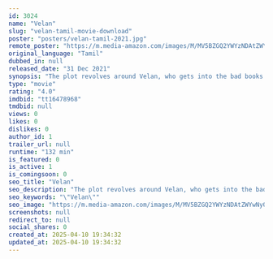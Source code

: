 ```yaml
---
id: 3024
name: "Velan"
slug: "velan-tamil-movie-download"
poster: "posters/velan-tamil-2021.jpg"
remote_poster: "https://m.media-amazon.com/images/M/MV5BZGQ2YWYzNDAtZWYwNy00NDNiLWJmZGUtNDUxNzAyZGRlOTJiXkEyXkFqcGc@._V1_SX300.jpg"
original_language: "Tamil"
dubbed_in: null
released_date: "31 Dec 2021"
synopsis: "The plot revolves around Velan, who gets into the bad books of his father Palanisamy (Prabhu, lending dignity to the role), a big shot in his village, on account of his privileged behavior. He falls in love with his college mate A..."
type: "movie"
rating: "4.0"
imdbid: "tt16478968"
tmdbid: null
views: 0
likes: 0
dislikes: 0
author_id: 1
trailer_url: null
runtime: "132 min"
is_featured: 0
is_active: 1
is_comingsoon: 0
seo_title: "Velan"
seo_description: "The plot revolves around Velan, who gets into the bad books of his father Palanisamy (Prabhu, lending dignity to the role), a big shot in his village, on account of his privileged behavior. He falls in love with his college mate A..."
seo_keywords: "\"Velan\""
seo_image: "https://m.media-amazon.com/images/M/MV5BZGQ2YWYzNDAtZWYwNy00NDNiLWJmZGUtNDUxNzAyZGRlOTJiXkEyXkFqcGc@._V1_SX300.jpg"
screenshots: null
redirect_to: null
social_shares: 0
created_at: 2025-04-10 19:34:32
updated_at: 2025-04-10 19:34:32
---
```


